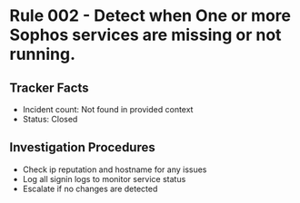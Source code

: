 # Rule 002 - Detect when One or more Sophos services are missing or not running.
## Tracker Facts
- Incident count: Not found in provided context
- Status: Closed

## Investigation Procedures
- Check ip reputation and hostname for any issues
- Log all signin logs to monitor service status
- Escalate if no changes are detected